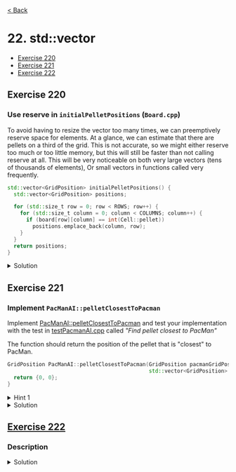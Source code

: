 [< Back](README.md)

# 22. std::vector

* [Exercise 220](#exercise-220)
* [Exercise 221](#exercise-221)
* [Exercise 222](#exercise-222)

## Exercise 220
### Use reserve in `initialPelletPositions` (`Board.cpp`)

To avoid having to resize the vector too many times, we can preemptively reserve space
for elements. At a glance, we can estimate that there are pellets on a third of the
grid. This is not accurate, so we might either reserve too much or too little memory,
but this will still be faster than not calling reserve at all. This will be very
noticeable on both very large vectors (tens of thousands of elements), Or small
vectors in functions called very frequently.

```cpp
std::vector<GridPosition> initialPelletPositions() {
  std::vector<GridPosition> positions;

  for (std::size_t row = 0; row < ROWS; row++) {
    for (std::size_t column = 0; column < COLUMNS; column++) {
      if (board[row][column] == int(Cell::pellet))
        positions.emplace_back(column, row);
    }
  }
  return positions;
}

```
<details>
   <summary>Solution</summary>

```cpp
std::vector<GridPosition> initialPelletPositions() {
  std::vector<GridPosition> positions;

  positions.reserve((ROWS * COLUMNS) / 3);

  for (std::size_t row = 0; row < ROWS; row++) {
    for (std::size_t column = 0; column < COLUMNS; column++) {
      if (board[row][column] == int(Cell::pellet))
        positions.emplace_back(column, row);
    }
  }
  return positions;
}

```
</details>

## Exercise 221
### Implement `PacManAI::pelletClosestToPacman`

Implement [PacManAI::pelletClosestToPacman][2] and test your implementation with the
test in [testPacmanAI.cpp][3] called _"Find pellet closest to PacMan"_

The function should return the position of the pellet that is "closest" to PacMan.

```cpp
GridPosition PacManAI::pelletClosestToPacman(GridPosition pacmanGridPosition,
                                             std::vector<GridPosition> & pellets) {
  return {0, 0};
}
```

<details>
   <summary>Hint 1</summary>

Use the `positionDistance` function to find the distance to PacMan.

</details>

<details>
   <summary>Solution</summary>

```cpp
GridPosition PacManAI::pelletClosestToPacman(GridPosition pacmanGridPosition,
                                             std::vector<GridPosition> & pellets) {
  GridPosition closestPellet = { 0, 0 };
  double closestDistance = std::numeric_limits<double>::infinity();

  for (const auto & pellet : pellets) {
    const double distance = positionDistance(pacmanGridPosition, pellet);
    if (distance < closestDistance) {
      closestDistance = distance;
      closestPellet = pellet;
    }
  }

  return closestPellet;
}
```
</details>

## [Exercise 222][1]
### Description

<details>
   <summary>Solution</summary>

```cpp

```
</details>

[1]: 22_exercises.cpp
[2]: ../../lib/PacManAI.cpp
[3]: ../../test/unit_tests/testPacmanAI.cpp
